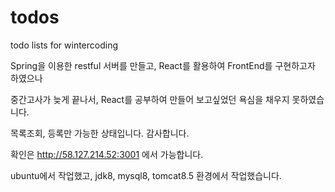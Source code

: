 # todos
todo lists for wintercoding


Spring을 이용한 restful 서버를 만들고,
React를 활용하여 FrontEnd를 구현하고자 하였으나

중간고사가 늦게 끝나서, React를 공부하여 만들어 보고싶었던 욕심을 채우지 못하였습니다.

목록조회, 등록만 가능한 상태입니다.
감사합니다.

확인은 http://58.127.214.52:3001 에서 가능합니다.

ubuntu에서 작업했고, jdk8, mysql8, tomcat8.5  환경에서 작업했습니다.
